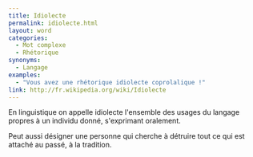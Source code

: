 ```yaml
---
title: Idiolecte
permalink: idiolecte.html
layout: word
categories:
  - Mot complexe
  - Rhétorique
synonyms:
  - Langage
examples:
  - "Vous avez une rhétorique idiolecte coprolalique !"
link: http://fr.wikipedia.org/wiki/Idiolecte
---
```


En linguistique on appelle idiolecte l'ensemble des usages du langage propres à un individu donné, s'exprimant oralement.

Peut aussi désigner une personne qui cherche à détruire tout ce qui est attaché au passé, à la tradition. 

